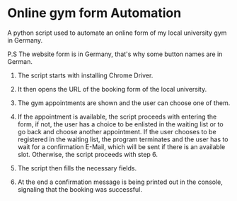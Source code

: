 # Online gym form Automation

A python script used to automate an online form of my local university gym in Germany.

P.S The website form is in Germany, that's why some button names are in German.

1. The script starts with installing Chrome Driver.

2. It then opens the URL of the booking form of the local university.

3. The gym appointments are shown and the user can choose one of them.

4. If the appointment is available, the script proceeds with entering the form, if not, the user has a choice to be
   enlisted in the waiting list or to go back and choose another appointment. If the user chooses to be registered in
   the waiting list, the program terminates and the user has to wait for a confirmation E-Mail, which will be sent if
   there is an available slot. Otherwise, the script proceeds with step 6.

6. The script then fills the necessary fields.

7. At the end a confirmation message is being printed out in the console, signaling that the booking was successful.
